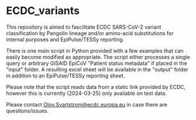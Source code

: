 # ECDC_variants

This repository is aimed to fascilitate ECDC SARS-CoV-2 variant classification by Pangolin lineage and/or amino-acid substitutions for internal purposes and EpiPulse/TESSy reporting.

There is one main script in Python provided with a few examples that can easily become modified as appropriate. The script either processes a single query or arbitrary GISAID EpiCoV "Patient status metadata" if placed in the "input" folder.
A resulting excel sheet will be available in the "output" folder in addition to an EpiPulse/TESSy reporting sheet.

Please note that the script reads data from a static link provided by ECDC, however this is currently (2024-03-25) only available on test data.

Please contact Olov.Svartstrom@ecdc.europa.eu in case there are questions/issues.
